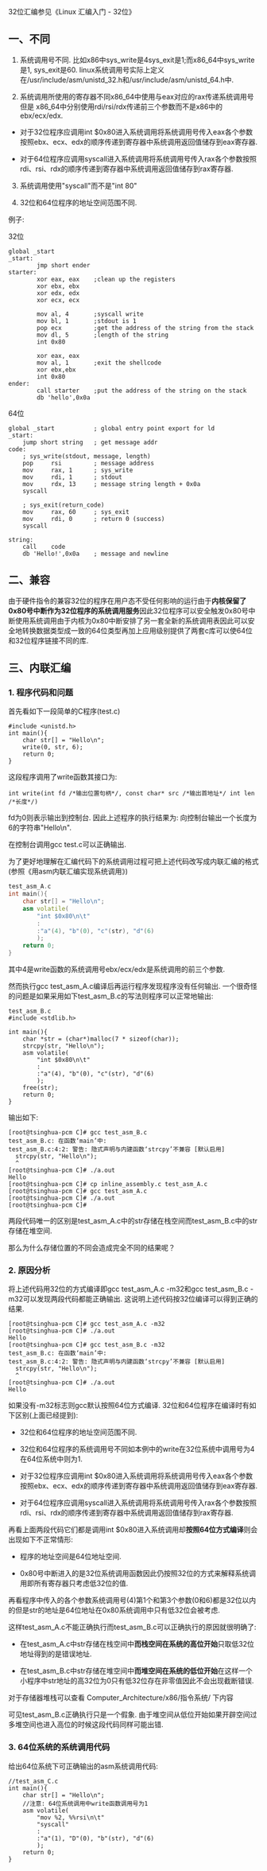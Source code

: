 32位汇编参见《Linux 汇编入门 - 32位》

## 一、不同

1. 系统调用号不同. 比如x86中sys_write是4sys_exit是1;而x86_64中sys_write是1, sys_exit是60. linux系统调用号实际上定义在/usr/include/asm/unistd_32.h和/usr/include/asm/unistd_64.h中. 

2. 系统调用所使用的寄存器不同x86_64中使用与eax对应的rax传递系统调用号但是 x86_64中分别使用rdi/rsi/rdx传递前三个参数而不是x86中的ebx/ecx/edx. 

- 对于32位程序应调用int $0x80进入系统调用将系统调用号传入eax各个参数按照ebx、ecx、edx的顺序传递到寄存器中系统调用返回值储存到eax寄存器. 

- 对于64位程序应调用syscall进入系统调用将系统调用号传入rax各个参数按照rdi、rsi、rdx的顺序传递到寄存器中系统调用返回值储存到rax寄存器. 

3. 系统调用使用"syscall"而不是"int 80"

4. 32位和64位程序的地址空间范围不同. 

例子: 

32位

```
global _start  
_start:  
        jmp short ender  
starter:  
        xor eax, eax    ;clean up the registers  
        xor ebx, ebx  
        xor edx, edx  
        xor ecx, ecx  
  
        mov al, 4       ;syscall write  
        mov bl, 1       ;stdout is 1  
        pop ecx         ;get the address of the string from the stack  
        mov dl, 5       ;length of the string  
        int 0x80  
  
        xor eax, eax  
        mov al, 1       ;exit the shellcode  
        xor ebx,ebx  
        int 0x80  
ender:  
        call starter    ;put the address of the string on the stack  
        db 'hello',0x0a  
```

64位

```
global _start           ; global entry point export for ld  
_start:  
    jump short string   ; get message addr  
code:  
    ; sys_write(stdout, message, length)  
    pop     rsi         ; message address  
    mov     rax, 1      ; sys_write  
    mov     rdi, 1      ; stdout  
    mov     rdx, 13     ; message string length + 0x0a  
    syscall  
  
    ; sys_exit(return_code)  
    mov     rax, 60     ; sys_exit  
    mov     rdi, 0      ; return 0 (success)  
    syscall  
  
string:  
    call    code  
    db 'Hello!',0x0a    ; message and newline
```



## 二、兼容

由于硬件指令的兼容32位的程序在用户态不受任何影响的运行由于**内核保留了0x80号中断作为32位程序的系统调用服务**因此32位程序可以安全触发0x80号中断使用系统调用由于内核为0x80中断安排了另一套全新的系统调用表因此可以安全地转换数据类型成一致的64位类型再加上应用级别提供了两套c库可以使64位和32位程序链接不同的库. 

## 三、内联汇编

### 1. 程序代码和问题

首先看如下一段简单的C程序(test.c)

```
#include <unistd.h>
int main(){
    char str[] = "Hello\n";
    write(0, str, 6);
    return 0;
}
```

这段程序调用了write函数其接口为: 

```
int write(int fd /*输出位置句柄*/, const char* src /*输出首地址*/ int len /*长度*/)
```

fd为0则表示输出到控制台. 因此上述程序的执行结果为: 向控制台输出一个长度为6的字符串"Hello\n".  

在控制台调用gcc test.c可以正确输出. 

为了更好地理解在汇编代码下的系统调用过程可把上述代码改写成内联汇编的格式(参照《用asm内联汇编实现系统调用》)

```cpp
test_asm_A.c
int main(){
    char str[] = "Hello\n";
    asm volatile(
        "int $0x80\n\t"
        :
        :"a"(4), "b"(0), "c"(str), "d"(6)
        );
    return 0;
}
```

其中4是write函数的系统调用号ebx/ecx/edx是系统调用的前三个参数.  

然而执行gcc test\_asm\_A.c编译后再运行程序发现程序没有任何输出. 一个很奇怪的问题是如果采用如下test\_asm\_B.c的写法则程序可以正常地输出: 

```
test_asm_B.c
#include <stdlib.h>

int main(){
    char *str = (char*)malloc(7 * sizeof(char));
    strcpy(str, "Hello\n");
    asm volatile(
        "int $0x80\n\t"
        :
        :"a"(4), "b"(0), "c"(str), "d"(6)
        );
    free(str);
    return 0;
}
```

输出如下: 

```
[root@tsinghua-pcm C]# gcc test_asm_B.c
test_asm_B.c: 在函数‘main’中:
test_asm_B.c:4:2: 警告: 隐式声明与内建函数‘strcpy’不兼容 [默认启用]
  strcpy(str, "Hello\n");
  ^
[root@tsinghua-pcm C]# ./a.out 
Hello
[root@tsinghua-pcm C]# cp inline_assembly.c test_asm_A.c
[root@tsinghua-pcm C]# gcc test_asm_A.c
[root@tsinghua-pcm C]# ./a.out 
[root@tsinghua-pcm C]# 
```

两段代码唯一的区别是test\_asm\_A.c中的str存储在栈空间而test\_asm\_B.c中的str存储在堆空间.  

那么为什么存储位置的不同会造成完全不同的结果呢？

### 2. 原因分析

将上述代码用32位的方式编译即gcc test\_asm\_A.c -m32和gcc test\_asm\_B.c -m32可以发现两段代码都能正确输出. 这说明上述代码按32位编译可以得到正确的结果.  

```
[root@tsinghua-pcm C]# gcc test_asm_A.c -m32
[root@tsinghua-pcm C]# ./a.out 
Hello
[root@tsinghua-pcm C]# gcc test_asm_B.c -m32
test_asm_B.c: 在函数‘main’中:
test_asm_B.c:4:2: 警告: 隐式声明与内建函数‘strcpy’不兼容 [默认启用]
  strcpy(str, "Hello\n");
  ^
[root@tsinghua-pcm C]# ./a.out 
Hello
```

如果没有-m32标志则gcc默认按照64位方式编译. 32位和64位程序在编译时有如下区别(上面已经提到): 

- 32位和64位程序的地址空间范围不同. 

- 32位和64位程序的系统调用号不同如本例中的write在32位系统中调用号为4在64位系统中则为1. 

- 对于32位程序应调用int $0x80进入系统调用将系统调用号传入eax各个参数按照ebx、ecx、edx的顺序传递到寄存器中系统调用返回值储存到eax寄存器. 

- 对于64位程序应调用syscall进入系统调用将系统调用号传入rax各个参数按照rdi、rsi、rdx的顺序传递到寄存器中系统调用返回值储存到rax寄存器. 

再看上面两段代码它们都是调用int $0x80进入系统调用却**按照64位方式编译**则会出现如下不正常情形: 

- 程序的地址空间是64位地址空间. 

- 0x80号中断进入的是32位系统调用函数因此仍按照32位的方式来解释系统调用即所有寄存器只考虑低32位的值. 
 
再看程序中传入的各个参数系统调用号(4)第1个和第3个参数(0和6)都是32位以内的但是str的地址是64位地址在0x80系统调用中只有低32位会被考虑.  

这样test\_asm\_A.c不能正确执行而test\_asm\_B.c可以正确执行的原因就很明确了: 

- 在test\_asm\_A.c中str存储在栈空间中**而栈空间在系统的高位开始**只取低32位地址得到的是错误地址. 

- 在test\_asm\_B.c中str存储在堆空间中**而堆空间在系统的低位开始**在这样一个小程序中str地址的高32位为0只有低32位存在非零值因此不会出现截断错误. 

对于存储器堆栈可以查看 Computer_Architecture/x86/指令系统/ 下内容

可见test\_asm\_B.c正确执行只是一个假象. 由于堆空间从低位开始如果开辟空间过多堆空间也进入高位的时候这段代码同样可能出错. 

### 3. 64位系统的系统调用代码

给出64位系统下可正确输出的asm系统调用代码: 

```
//test_asm_C.c
int main(){
    char str[] = "Hello\n";
    //注意: 64位系统调用中write函数调用号为1
    asm volatile(
        "mov %2, %%rsi\n\t"
        "syscall"
        :
        :"a"(1), "D"(0), "b"(str), "d"(6)
        );
    return 0;
}
```